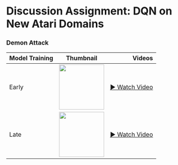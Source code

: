 # Discussion Assignment: DQN on New Atari Domains

### Demon Attack

| Model Training | Thumbnail | Videos |
|:-----|:------:|------:|
| Early    |   <img src="docs/thumbnail_early.png" width="120"/> | <a href="https://wosstarot.github.io/demonattack_early.mp4" target="_blank">▶ Watch Video</a>  |
| Late    |   <img src="docs/thumbnail_late.png" width="120"/> | <a href="https://wosstarot.github.io/CSCI166/demonattack_late.mp4" target="_blank">▶ Watch Video</a>  |
